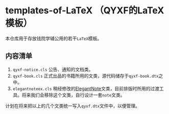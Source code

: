 # templates-of-LaTeX （QYXF的LaTeX模板）
本仓库用于存放钱院学辅公用的若干`LaTeX`模板。

## 内容清单
1. `qyxf-notice.cls` 公告、通知的文档类。
2. `qyxf-book.cls` 正式出品的书籍所用的文类，源代码储存于`qyxf-book.dtx`之中。
3. `elegantnoteex.cls` 稍经修改的[ElegantNote](https://elegantlatex.org/cn/elegantnote/)文类，目前排版时所用的过渡工具。将来我们会移除这个文类，自行设计一套`note`文类。

计划在将来把以上的几个文类统一写入`qyxf.dtx`文件中，以便管理。